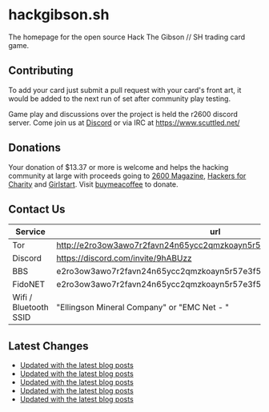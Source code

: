 # hackgibson.sh
The homepage for the open source Hack The Gibson // SH trading card game.


## Contributing

To add your card just submit a pull request with your card's front art, it would be added to the next run of set after community play testing.

Game play and discussions over the project is held the r2600 discord server. Come join us at [Discord](https://discord.com/invite/9hABUzz) or via IRC at https://www.scuttled.net/


## Donations

Your donation of $13.37 or more is welcome and helps the hacking community at large with proceeds going to [2600 Magazine](https://2600.com/), [Hackers for Charity](https://hackersforcharity.org) and [Girlstart](https://girlstart.org).  Visit [buymeacoffee](https://www.buymeacoffee.com/hackgibson.sh) to donate.


## Contact Us

Service | url
-|-
Tor | http://e2ro3ow3awo7r2favn24n65ycc2qmzkoayn5r57e3f56nvjwdcgg32ad.onion
Discord | https://discord.com/invite/9hABUzz
BBS | e2ro3ow3awo7r2favn24n65ycc2qmzkoayn5r57e3f56nvjwdcgg32ad.onion:23
FidoNET | e2ro3ow3awo7r2favn24n65ycc2qmzkoayn5r57e3f56nvjwdcgg32ad.onion:24554
Wifi / Bluetooth SSID | "Ellingson Mineral Company" or "EMC Net - <fidonet address>"

## Latest Changes
<!-- BLOG-POST-LIST:START -->
- [Updated with the latest blog posts](https://github.com/DFW2600/hackgibson.sh/commit/669c56b9cb837bc1cdc45590e4a4a531f632bdf7)
- [Updated with the latest blog posts](https://github.com/DFW2600/hackgibson.sh/commit/fad5510c96a504098da202a0507d929e4acf3ab8)
- [Updated with the latest blog posts](https://github.com/DFW2600/hackgibson.sh/commit/2373841df0b28631511e8a8487086be384e93383)
- [Updated with the latest blog posts](https://github.com/DFW2600/hackgibson.sh/commit/357c295a6ad386aa2c85a01c7ffaa5e6ec405a3e)
- [Updated with the latest blog posts](https://github.com/DFW2600/hackgibson.sh/commit/59d7b67aaf06ef163ad239b9e0b18f5650d4a228)
<!-- BLOG-POST-LIST:END -->
